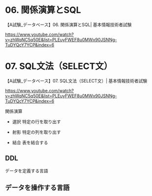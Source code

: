 # 06. 関係演算とSQL


【A試験_データベース】06. 関係演算とSQL| 基本情報技術者試験

https://www.youtube.com/watch?v=zhWqNC5q50E&list=PLEuyFWEF8u0MWx90JSNNg-TuDYQcY7YCP&index=6

# 07. SQL文法（SELECT文）

【A試験_データベース】07. SQL文法（SELECT文）| 基本情報技術者試験


https://www.youtube.com/watch?v=zhWqNC5q50E&list=PLEuyFWEF8u0MWx90JSNNg-TuDYQcY7YCP&index=6

関係演算

+ 選択
特定の行を取り出す

+ 射影
特定の列を取り出す

+ 結合
表を結合する

## DDL
データを定義する言語
## データを操作する言語

## 